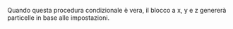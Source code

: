 Quando questa procedura condizionale è vera, il blocco a x, y e z genererà particelle in base alle impostazioni.